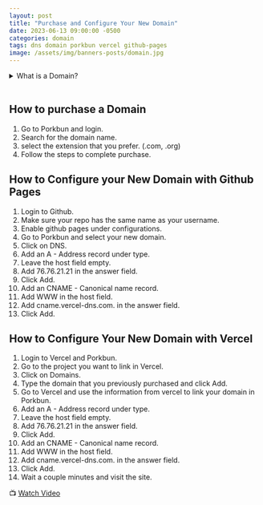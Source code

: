 ```yaml
---
layout: post
title: "Purchase and Configure Your New Domain"
date: 2023-06-13 09:00:00 -0500
categories: domain
tags: dns domain porkbun vercel github-pages
image: /assets/img/banners-posts/domain.jpg
---
```


<!-- Dropdown in Markdown: https://gist.github.com/citrusui/07978f14b11adada364ff901e27c7f61 -->

<details>
<summary>
What is a Domain?
</summary>
<br>
Watch this video to learn more about Domain and how to use them.
<br>

{% include embed/youtube.html id='VwpP8PUzqLw' %}

By: Eli the Computer Guy

</details>
<br>

## How to purchase a Domain

1. Go to Porkbun and login.
2. Search for the domain name.
3. select the extension that you prefer. (.com, .org)
4. Follow the steps to complete purchase.

## How to Configure your New Domain with Github Pages

1. Login to Github.
2. Make sure your repo has the same name as your username.
3. Enable github pages under configurations.
4. Go to Porkbun and select your new domain.
5. Click on DNS.
6. Add an A - Address record under type.
7. Leave the host field empty.
8. Add 76.76.21.21 in the answer field.
9. Click Add.
10. Add an CNAME - Canonical name record.
11. Add WWW in the host field.
12. Add cname.vercel-dns.com. in the answer field.
13. Click Add.

## How to Configure Your New Domain with Vercel

1. Login to Vercel and Porkbun.
2. Go to the project you want to link in Vercel.
3. Click on Domains.
4. Type the domain that you previously purchased and click Add.
5. Go to Vercel and use the information from vercel to link your domain in Porkbun.
6. Add an A - Address record under type.
7. Leave the host field empty.
8. Add 76.76.21.21 in the answer field.
9. Click Add.
10. Add an CNAME - Canonical name record.
11. Add WWW in the host field.
12. Add cname.vercel-dns.com. in the answer field.
13. Click Add.
14. Wait a couple minutes and visit the site.

📺 [Watch Video](https://www.youtube.com/watch?v=W3jKJ3V_4V4)
